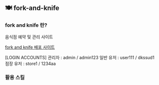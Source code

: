 ## 🍽️ fork-and-knife

### fork and knife 란?
음식점 예약 및 관리 사이트

[fork and knife 배포 사이트](http://itwillbs10.cafe24.com/Fork)

[LOGIN ACCOUNTS] 
관리자 : admin / admin123 
일반 유저 : user111 / dkssud1 
점장 유저 : store1 / 1234aa 

### 활용 스킬
